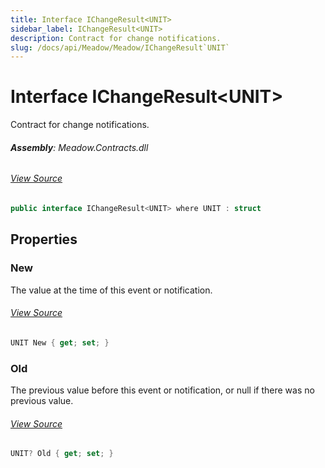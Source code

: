 ```yaml
---
title: Interface IChangeResult<UNIT>
sidebar_label: IChangeResult<UNIT>
description: Contract for change notifications.
slug: /docs/api/Meadow/Meadow/IChangeResult`UNIT`
---
```

# Interface IChangeResult&lt;UNIT&gt;
Contract for change notifications.

###### **Assembly**: Meadow.Contracts.dll
###### [View Source](https://github.com/WildernessLabs/Meadow.Contracts.git/blob/develop/Source/Meadow.Contracts/Hardware/IChangeResult.cs#L10)
```csharp title="Declaration"
public interface IChangeResult<UNIT> where UNIT : struct
```
## Properties
### New
The value at the time of this event or notification.
###### [View Source](https://github.com/WildernessLabs/Meadow.Contracts.git/blob/develop/Source/Meadow.Contracts/Hardware/IChangeResult.cs#L15)
```csharp title="Declaration"
UNIT New { get; set; }
```
### Old
The previous value before this event or notification, or null if there was no previous value.
###### [View Source](https://github.com/WildernessLabs/Meadow.Contracts.git/blob/develop/Source/Meadow.Contracts/Hardware/IChangeResult.cs#L19)
```csharp title="Declaration"
UNIT? Old { get; set; }
```
